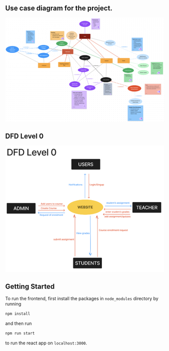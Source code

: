 ## Use case diagram for the project.

<a href = "https://www.figma.com/file/QlaRz1jaZd1k4zcDKb3YAw/Scrum-1?type=whiteboard&node-id=0%3A1&t=lrhsB0OkQFoYY4I1-1">
<img src="./images/use_case_model.png">
</a>

 ## DFD Level 0
<img src="./images/DFD_Img.png">

## Getting Started
To run the frontend, first install the packages in `node_modules` directory by running
```sh
npm install
```
and then run
```sh
npm run start
```
to run the react app on `localhost:3000`.


